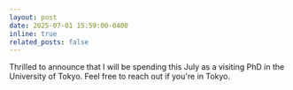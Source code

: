 ```yaml
---
layout: post
date: 2025-07-01 15:59:00-0400
inline: true
related_posts: false
---
```


Thrilled to announce that I will be spending this July as a visiting PhD in the University of Tokyo. Feel free to reach out if you're in Tokyo.
